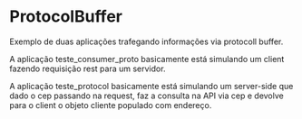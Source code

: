 # ProtocolBuffer
Exemplo de duas aplicações trafegando informações via protocoll buffer.

A aplicação teste_consumer_proto basicamente está simulando um client fazendo requisição rest para um servidor.

A aplicação teste_protocol basicamente está simulando um server-side que dado o cep passando na request, faz a consulta na API via cep e devolve para o client
o objeto cliente populado com endereço.

